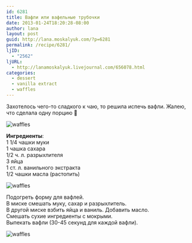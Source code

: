 ```yaml
---
id: 6281
title: Вафли или вафельные трубочки
date: 2013-01-24T18:20:28-08:00
author: lana
layout: post
guid: http://lana.moskalyuk.com/?p=6281
permalink: /recipe/6281/
ljID:
  - "2562"
ljURL:
  - http://lanamoskalyuk.livejournal.com/656078.html
categories:
  - dessert
  - vanilla extract
  - waffles
---
```

Захотелось чего-то сладкого к чаю, то решила испечь вафли. Жалею, что сделала одну порцию 🙂

![waffles](http://farm9.staticflickr.com/8080/8411973659_bbc4726d5c_c.jpg) 

**Ингредиенты**:  
1 1/4 чашки муки  
1 чашка сахара  
1/2 ч. л. разрыхлителя  
3 яйца  
1 ст. л. ванильного экстракта  
1/2 чашки масла (растопить)

![waffles](http://farm9.staticflickr.com/8504/8413075012_7dfc0df925_c.jpg) 

Подогреть форму для вафлей.  
В миске смешать муку, сахар и разрыхлитель.  
В другой миске взбить яйца и ваниль. Добавить масло.  
Смешать сухие ингредиенты с мокрыми.  
Выпекать вафли (30-45 секунд для каждой вафли).

![waffles](http://farm9.staticflickr.com/8234/8413075640_dff13953bb_c.jpg)